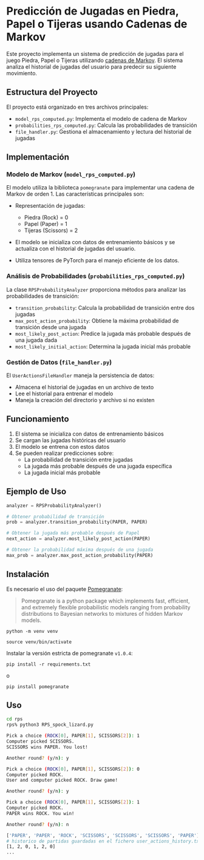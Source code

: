 Predicción de Jugadas en Piedra, Papel o Tijeras usando Cadenas de Markov
=========================================================================

Este proyecto implementa un sistema de predicción de jugadas para el juego Piedra, Papel o Tijeras utilizando [cadenas de Markov](./Matemáticas%20de%20las%20cadenas%20de%20Markov.md). El sistema analiza el historial de jugadas del usuario para predecir su siguiente movimiento.

## Estructura del Proyecto

El proyecto está organizado en tres archivos principales:

- `model_rps_computed.py`: Implementa el modelo de cadena de Markov
- `probabilities_rps_computed.py`: Calcula las probabilidades de transición
- `file_handler.py`: Gestiona el almacenamiento y lectura del historial de jugadas

## Implementación

### Modelo de Markov (`model_rps_computed.py`)

El modelo utiliza la biblioteca `pomegranate` para implementar una cadena de Markov de orden 1. Las características principales son:

- Representación de jugadas:
  - Piedra (Rock) = 0
  - Papel (Paper) = 1
  - Tijeras (Scissors) = 2

- El modelo se inicializa con datos de entrenamiento básicos y se actualiza con el historial de jugadas del usuario.
- Utiliza tensores de PyTorch para el manejo eficiente de los datos.

### Análisis de Probabilidades (`probabilities_rps_computed.py`)

La clase `RPSProbabilityAnalyzer` proporciona métodos para analizar las probabilidades de transición:

- `transition_probability`: Calcula la probabilidad de transición entre dos jugadas
- `max_post_action_probability`: Obtiene la máxima probabilidad de transición desde una jugada
- `most_likely_post_action`: Predice la jugada más probable después de una jugada dada
- `most_likely_initial_action`: Determina la jugada inicial más probable

### Gestión de Datos (`file_handler.py`)

El `UserActionsFileHandler` maneja la persistencia de datos:

- Almacena el historial de jugadas en un archivo de texto
- Lee el historial para entrenar el modelo
- Maneja la creación del directorio y archivo si no existen

## Funcionamiento

1. El sistema se inicializa con datos de entrenamiento básicos
2. Se cargan las jugadas históricas del usuario
3. El modelo se entrena con estos datos
4. Se pueden realizar predicciones sobre:
   - La probabilidad de transición entre jugadas
   - La jugada más probable después de una jugada específica
   - La jugada inicial más probable

## Ejemplo de Uso

```python
analyzer = RPSProbabilityAnalyzer()

# Obtener probabilidad de transición
prob = analyzer.transition_probability(PAPER, PAPER)

# Obtener la jugada más probable después de Papel
next_action = analyzer.most_likely_post_action(PAPER)

# Obtener la probabilidad máxima después de una jugada
max_prob = analyzer.max_post_action_probability(PAPER)
```

## Instalación

Es necesario el uso del paquete [Pomegranate](https://pomegranate.readthedocs.io/en/stable/index.html):

> Pomegranate is a python package which implements fast, efficient, and extremely flexible probabilistic models ranging from probability distributions to Bayesian networks to mixtures of hidden Markov models.

`python -m venv venv`

`source venv/bin/activate`

Instalar la versión estricta de pomegranate `v1.0.4`:

`pip install -r requirements.txt`

o

`pip install pomegranate`

## Uso

```bash
cd rps
rps% python3 RPS_spock_lizard.py

Pick a choice (ROCK[0], PAPER[1], SCISSORS[2]): 1
Computer picked SCISSORS.
SCISSORS wins PAPER. You lost!

Another round? (y/n): y

Pick a choice (ROCK[0], PAPER[1], SCISSORS[2]): 0
Computer picked ROCK.
User and computer picked ROCK. Draw game!

Another round? (y/n): y

Pick a choice (ROCK[0], PAPER[1], SCISSORS[2]): 1
Computer picked ROCK.
PAPER wins ROCK. You win!

Another round? (y/n): n

['PAPER', 'PAPER', 'ROCK', 'SCISSORS', 'SCISSORS', 'SCISSORS', 'PAPER']
# historico de partidas guardadas en el fichero user_actions_history.txt
[1, 2, 0, 1, 2, 0]
...
```